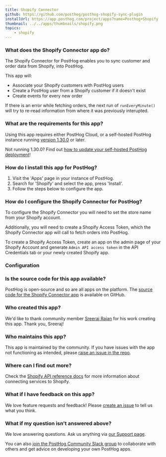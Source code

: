 ```yaml
---
title: Shopify Connector
github: https://github.com/posthog/posthog-shopify-sync-plugin
installUrl: https://app.posthog.com/project/apps?name=Posthog+Shopify
thumbnail: ../../apps/thumbnails/shopify.png
topics:
    - shopify
---
```


### What does the Shopify Connector app do?

The Shopify Connector for PostHog enables you to sync customer and order data from Shopify, into PostHog.

This app will:

-   Associate your Shopify customers with PostHog users
-   Create a PostHog user from a Shopify customer if it doesn't exist
-   Create events for every new order

If there is an error while fetching orders, the next run of `runEveryMinute()` will try to re-read information from where it was previously interupted.

### What are the requirements for this app?

Using this app requires either PostHog Cloud, or a self-hosted PostHog instance running [version 1.30.0](https://posthog.com/blog/the-posthog-array-1-30-0) or later.

Not running 1.30.0? Find out [how to update your self-hosted PostHog deployment](https://posthog.com/docs/runbook/upgrading-posthog)!

### How do I install this app for PostHog?

1. Visit the 'Apps' page in your instance of PostHog.
2. Search for 'Shopify' and select the app, press 'Install'.
3. Follow the steps below to configure the app.

### How do I configure the Shopify Connector for PostHog?

To configure the Shopify Connector you will need to set the store name from your Shopify account.

Additionally, you will need to create a Shopify Access Token, which the Shopify Connector app will call to fetch orders into PostHog.

To create a Shopify Access Token, create an app on the admin page of your Shopify Account and generate `Admin API access token` in the API Credentials tab or your newly created Shopify app.

### Configuration

<AppParameters />

### Is the source code for this app available?

PostHog is open-source and so are all apps on the platform. The [source code for the Shopify Connector app](https://github.com/posthog/posthog-shopify-sync-plugin) is available on GitHub.

### Who created this app?

We'd like to thank community member [Sreeraj Rajan](https://github.com/sreeo) for his work creating this app. Thank you, Sreeraj!

### Who maintains this app?

This app is maintained by the community. If you have issues with the app not functioning as intended, please [raise an issue in the repo](https://github.com/posthog/posthog-shopify-sync-plugin).

### Where can I find out more?

Check the [Shopify API reference docs](https://shopify.dev/api) for more information about connecting services to Shopify.

### What if I have feedback on this app?

We love feature requests and feedback! Please [create an issue](https://github.com/PostHog/posthog/issues/new?assignees=&labels=enhancement%2C+feature&template=feature_request.md) to tell us what you think.

### What if my question isn't answered above?

We love answering questions. Ask us anything via [our Support page](/questions).

You can also [join the PostHog Community Slack group](/slack) to collaborate with others and get advice on developing your own PostHog apps.
